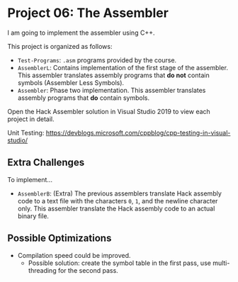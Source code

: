 # Project 06: The Assembler

I am going to implement the assembler using C++.

This project is organized as follows:
- `Test-Programs`: `.asm` programs provided by the course.
- `AssemblerL`: Contains implementation of the first stage of the assembler. This assembler translates assembly programs that **do not** contain symbols (Assembler Less Symbols).
- `Assembler`: Phase two implementation. This assembler translates assembly programs that **do** contain symbols.

Open the Hack Assembler solution in Visual Studio 2019 to view each project in detail.

Unit Testing: https://devblogs.microsoft.com/cppblog/cpp-testing-in-visual-studio/

## Extra Challenges
To implement...
- `AssemblerB`: (Extra) The previous assemblers translate Hack assembly code to a text file with the characters `0`, `1`, and the newline character only. This assembler translate the Hack assembly code to an actual binary file.

## Possible Optimizations
- Compilation speed could be improved.
    - Possible solution: create the symbol table in the first pass, use multi-threading for the second pass.
